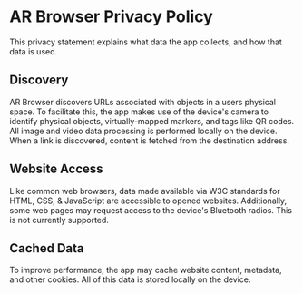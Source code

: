 AR Browser Privacy Policy
=========================

This privacy statement explains what data the app collects, and how that data is used.


Discovery
---------

AR Browser discovers URLs associated with objects in a users physical space. To facilitate this, the app makes use of the device's camera to identify physical objects, virtually-mapped markers, and tags like QR codes. All image and video data processing is performed locally on the device. When a link is discovered, content is fetched from the destination address. 


Website Access
--------------

Like common web browsers, data made available via W3C standards for HTML, CSS, & JavaScript are accessible to opened websites. Additionally, some web pages may request access to the device's Bluetooth radios. This is not currently supported.


Cached Data
-----------

To improve performance, the app may cache website content, metadata, and other cookies. All of this data is stored locally on the device.
